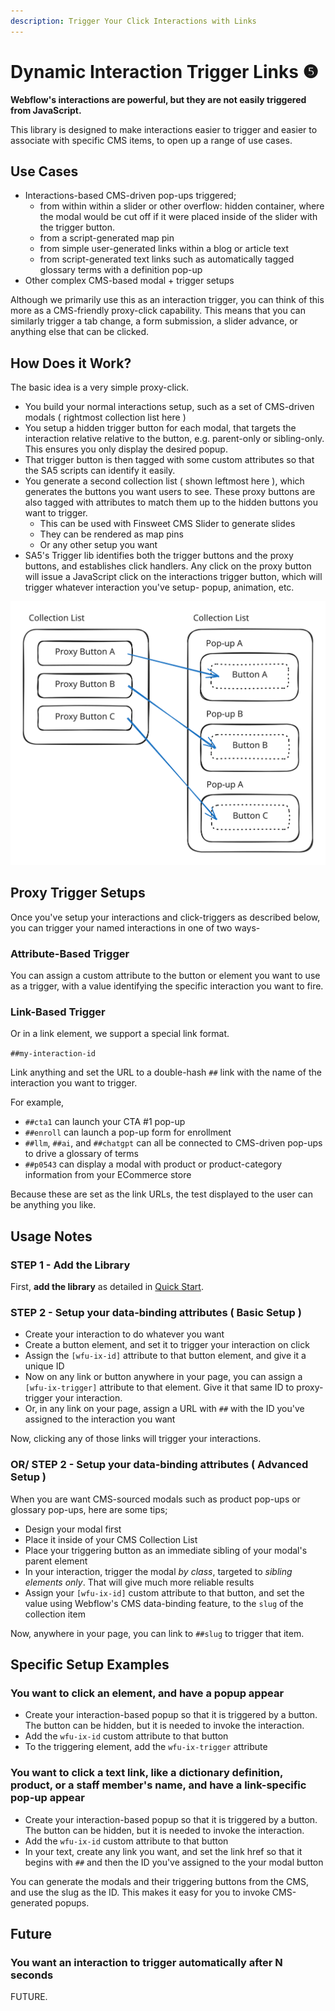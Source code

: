```yaml
---
description: Trigger Your Click Interactions with Links
---
```


# Dynamic Interaction Trigger Links ❺

**Webflow's interactions are powerful, but they are not easily triggered from JavaScript.**&#x20;

This library is designed to make interactions easier to trigger and easier to associate with specific CMS items, to open up a range of use cases.&#x20;

## Use Cases

* Interactions-based CMS-driven pop-ups triggered;&#x20;
  * from within within a slider or other overflow: hidden container, where the modal would be cut off if it were placed inside of the slider with the trigger button.&#x20;
  * from a script-generated map pin&#x20;
  * from simple user-generated links within a blog or article text
  * from script-generated text links such as automatically tagged glossary terms with a definition pop-up&#x20;
* Other complex CMS-based modal + trigger setups&#x20;

Although we primarily use this as an interaction trigger, you can think of this more as a CMS-friendly proxy-click capability. This means that you can similarly trigger a tab change, a form submission, a slider advance, or anything else that can be clicked.&#x20;

## How Does it Work?&#x20;

The basic idea is a very simple proxy-click.&#x20;

* You build your normal interactions setup, such as a set of CMS-driven modals ( rightmost collection list here )&#x20;
* You setup a hidden trigger button for each modal, that targets the interaction relative relative to the button, e.g. parent-only or sibling-only.  This ensures you only display the desired popup.&#x20;
* That trigger button is then tagged with some custom attributes so that the SA5 scripts can identify it easily.&#x20;
* You generate a second collection list ( shown leftmost here ), which generates the buttons you want users to see.  These proxy buttons are also tagged with attributes to match them up to the hidden buttons you want to trigger.&#x20;
  * This can be used with Finsweet CMS Slider to generate slides
  * They can be rendered as map pins&#x20;
  * Or any other setup you want
* SA5's Trigger lib identifies both the trigger buttons and the proxy buttons, and establishes click handlers. Any click on the proxy button will issue a JavaScript click on the interactions trigger button, which will trigger whatever interaction you've setup- popup, animation, etc.&#x20;

<img src="../.gitbook/assets/file.excalidraw (1) (1).svg" alt="" class="gitbook-drawing">

## Proxy Trigger Setups

Once you've setup your interactions and click-triggers as described below, you can trigger your named interactions in one of two ways-

### Attribute-Based Trigger&#x20;

You can assign a custom attribute to the button or element you want to use as a trigger, with a value identifying the specific interaction you want to fire.&#x20;

### Link-Based Trigger&#x20;

Or in a link element, we support a special link format.

`##my-interaction-id`

Link anything and set the URL to a double-hash `##` link with the name of the interaction you want to trigger.&#x20;

For example,&#x20;

* `##cta1` can launch your CTA #1 pop-up
* `##enroll` can launch a pop-up form for enrollment&#x20;
* `##llm`, `##ai`, and `##chatgpt` can all be connected to CMS-driven pop-ups to drive a glossary of terms&#x20;
* `##p0543` can display a modal with product or product-category information from your ECommerce store

Because these are set as the link URLs, the test displayed to the user can be anything you like.

## Usage Notes

### STEP 1 - Add the Library <a href="#step-1---add-the-library" id="step-1---add-the-library"></a>

First, **add the library** as detailed in [Quick Start](quick-start.md).

### STEP 2 - Setup your data-binding attributes ( Basic Setup ) <a href="#step-2---setup-your-zap-and-link-your-webflow-form" id="step-2---setup-your-zap-and-link-your-webflow-form"></a>

* Create your interaction to do whatever you want
* Create a button element, and set it to trigger your interaction on click
* Assign the `[wfu-ix-id]` attribute to that button element, and give it a unique ID
* Now on any link or button anywhere in your page, you can assign a `[wfu-ix-trigger]` attribute to that element. Give it that same ID to proxy-trigger your interaction.&#x20;
* Or, in any link on your page, assign a URL with `##` with the ID you've assigned to the interaction you want

Now, clicking any of those links will trigger your interactions.&#x20;

### OR/ STEP 2 - Setup your data-binding attributes ( Advanced Setup ) <a href="#step-2---setup-your-zap-and-link-your-webflow-form" id="step-2---setup-your-zap-and-link-your-webflow-form"></a>

When you are want CMS-sourced modals such as product pop-ups or glossary pop-ups, here are some tips;

* Design your modal first
* Place it inside of your CMS Collection List
* Place your triggering button as an immediate sibling of your modal's parent element
* In your interaction, trigger the modal _by class_, targeted to _sibling elements only_. That will give much more reliable results&#x20;
* Assign your `[wfu-ix-id]` custom attribute to that button, and set the value using Webflow's CMS data-binding feature, to the `slug` of the collection item

Now, anywhere in your page, you can link to `##slug` to trigger that item.&#x20;

## Specific Setup Examples&#x20;

### You want to click an element, and have a popup appear

* Create your interaction-based popup so that it is triggered by a button. The button can be hidden, but it is needed to invoke the interaction.&#x20;
* Add the `wfu-ix-id` custom attribute to that button&#x20;
* To the triggering element, add the `wfu-ix-trigger` attribute  &#x20;

### You want to click a text link, like a dictionary definition, product, or a staff member's name, and have a link-specific pop-up appear&#x20;

* Create your interaction-based popup so that it is triggered by a button. The button can be hidden, but it is needed to invoke the interaction.&#x20;
* Add the `wfu-ix-id` custom attribute to that button&#x20;
* In your text, create any link you want, and set the link href so that it begins with `##` and then the ID you've assigned to the your modal button&#x20;

You can generate the modals and their triggering buttons from the CMS, and use the slug as the ID.  This makes it easy for you to invoke CMS-generated popups.  &#x20;

## Future <a href="#getting-started-locode" id="getting-started-locode"></a>

### You want an interaction to trigger automatically after N seconds

FUTURE.&#x20;

